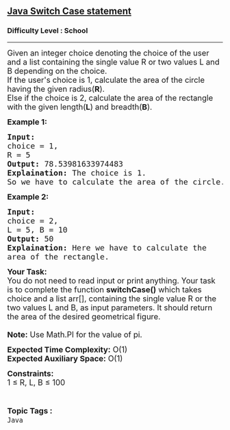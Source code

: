 <h2><a href="https://www.geeksforgeeks.org/problems/java-switch-case-statement3529/1?utm_source=geeksforgeeks&utm_medium=article_practice_tab&utm_campaign=article_practice_tab">Java Switch Case statement</a></h2><h3>Difficulty Level : School</h3><hr><div class="problems_problem_content__Xm_eO"><p><span style="font-size: 18px;">Given an integer choice denoting the choice of the user and a list&nbsp;containing the single value R or two values&nbsp;L and B depending on the choice.<br>If the user's choice is 1, calculate the area of the circle having the given radius(<strong>R</strong>). &nbsp;<br>Else if the choice is 2, calculate the area of the rectangle with the given length(<strong>L</strong>) and breadth(<strong>B</strong>).</span></p>
<p><strong><span style="font-size: 18px;">Example 1:</span></strong></p>
<pre><span style="font-size: 18px;"><strong>Input:</strong> 
choice = 1, 
R = 5
<strong>Output:</strong> 78.53981633974483
<strong>Explaination:</strong> The choice is 1. 
So we have to calculate the area of the circle.</span></pre>
<p><strong><span style="font-size: 18px;">Example 2:</span></strong></p>
<pre><span style="font-size: 18px;"><strong>Input:</strong> 
choice = 2, 
L = 5, B = 10
<strong>Output:</strong> 50
<strong>Explaination:</strong> Here we have to calculate the 
area of the rectangle.</span></pre>
<p><span style="font-size: 18px;"><strong>Your Task:</strong><br>You do not need to read input or print anything. Your task is to complete the function <strong>switchCase()</strong> which takes choice and a list arr[], containing the single value R or the two values L and B, as input parameters. It should return the area of the desired geometrical figure.<br><br><strong>Note:</strong> Use Math.PI for the value of pi.</span></p>
<p><span style="font-size: 18px;"><strong>Expected Time Complexity:</strong> O(1)<br><strong>Expected Auxiliary Space:</strong> O(1)</span></p>
<p><span style="font-size: 18px;"><strong>Constraints:</strong><br>1 ≤ R, L, B ≤ 100&nbsp;</span></p></div><br><p><span style=font-size:18px><strong>Topic Tags : </strong><br><code>Java</code>&nbsp;